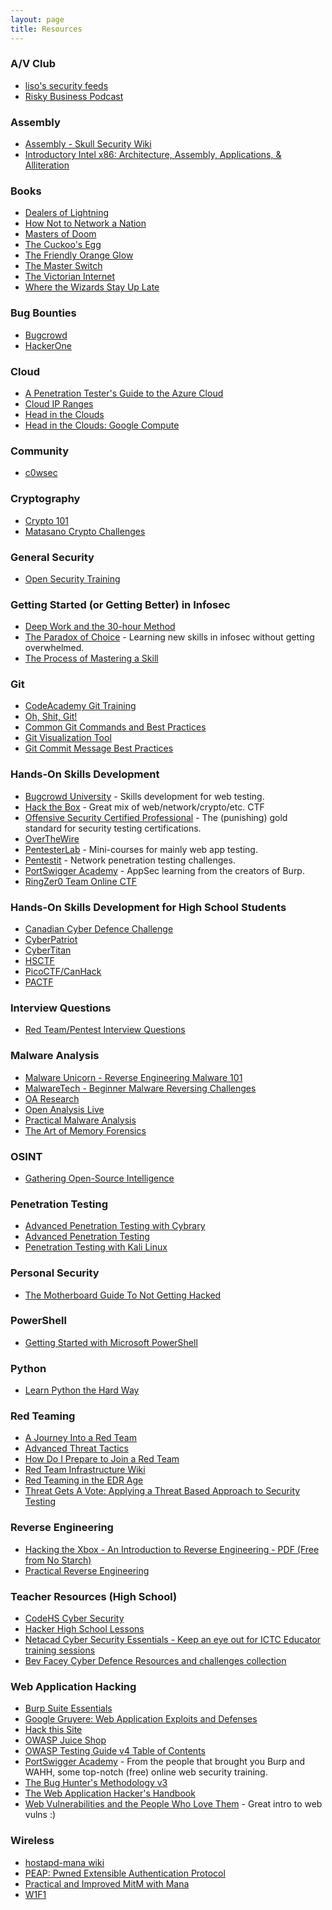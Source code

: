 ```yaml
---
layout: page
title: Resources
---
```


### A/V Club

* [liso's security feeds](http://feedly.com/liso/Security)
* [Risky Business Podcast](https://risky.biz)

### Assembly

* [Assembly - Skull Security Wiki](https://wiki.skullsecurity.org/Assembly)
* [Introductory Intel x86: Architecture, Assembly, Applications, & Alliteration](http://www.opensecuritytraining.info/IntroX86.html)

### Books

* [Dealers of Lightning](https://www.amazon.ca/Dealers-Lightning-Xerox-PARC-Computer/dp/0887309895/)
* [How Not to Network a Nation](https://www.amazon.com/How-Not-Network-Nation-Information/dp/0262034182)
* [Masters of Doom](https://www.amazon.ca/Masters-Doom-Created-Transformed-Culture/dp/0812972155/)
* [The Cuckoo's Egg](https://www.amazon.ca/Cuckoos-Egg-Tracking-Computer-Espionage/dp/1416507787/)
* [The Friendly Orange Glow](https://www.amazon.ca/dp/1101871555/)
* [The Master Switch](https://www.amazon.com/Master-Switch-Rise-Information-Empires/dp/0307390993)
* [The Victorian Internet](https://www.amazon.ca/Victorian-Internet-Remarkable-Nineteenth-line/dp/162040592X/)
* [Where the Wizards Stay Up Late](https://www.amazon.ca/Where-Wizards-Stay-Up-Late/dp/0684832674/)

### Bug Bounties

* [Bugcrowd](https://bugcrowd.com)
* [HackerOne](https://hackerone.com)

### Cloud

* [A Penetration Tester's Guide to the Azure Cloud](https://labs.mwrinfosecurity.com/assets/BlogFiles/mwri-a-penetration-testers-guide-to-the-azure-cloud-v1.2.pdf)
* [Cloud IP Ranges](https://github.com/chrismaddalena/UsefulScripts/blob/master/UpdateCloudIPs.py)
* [Head in the Clouds](https://posts.specterops.io/head-in-the-clouds-bd038bb69e48?gi=68d956a73787)
* [Head in the Clouds: Google Compute](https://posts.specterops.io/clouds-google-compute-cheatsheet-c063316d0c2b?gi=28680c942a96)

### Community

* [c0wsec](https://www.c0wsec.ca)

### Cryptography

* [Crypto 101](https://www.crypto101.io/)
* [Matasano Crypto Challenges](http://cryptopals.com/)

### General Security

* [Open Security Training](http://opensecuritytraining.info/Training.html)

### Getting Started (or Getting Better) in Infosec

* [Deep Work and the 30-hour Method](https://azeria-labs.com/the-importance-of-deep-work-the-30-hour-method-for-learning-a-new-skill/)
* [The Paradox of Choice](https://azeria-labs.com/paradox-of-choice/) - Learning new skills in infosec without getting overwhelmed.
* [The Process of Mastering a Skill](https://azeria-labs.com/the-process-of-mastering-a-skill/)

### Git

* [CodeAcademy Git Training](https://www.codecademy.com/learn/learn-git)
* [Oh, Shit, Git!](http://ohshitgit.com/)
* [Common Git Commands and Best Practices](https://medium.freecodecamp.org/git-cheat-sheet-and-best-practices-c6ce5321f52)
* [Git Visualization Tool](https://git-school.github.io/visualizing-git/#free)
* [Git Commit Message Best Practices](https://chris.beams.io/posts/git-commit/)

### Hands-On Skills Development

* [Bugcrowd University](https://www.bugcrowd.com/university/) - Skills development for web testing.
* [Hack the Box](https://hackthebox.eu) - Great mix of web/network/crypto/etc. CTF
* [Offensive Security Certified Professional](https://www.offensive-security.com/information-security-certifications/oscp-offensive-security-certified-professional/) - The (punishing) gold standard for security testing certifications.
* [OverTheWire](https://overthewire.org/wargames/)
* [PentesterLab](https://www.pentesterlab.com) - Mini-courses for mainly web app testing.
* [Pentestit](https://lab.pentestit.ru) - Network penetration testing challenges.
* [PortSwigger Academy](https://portswigger.net/web-security) - AppSec learning from the creators of Burp.
* [RingZer0 Team Online CTF](https://ringzer0team.com/)

### Hands-On Skills Development for High School Students

* [Canadian Cyber Defence Challenge](https://www.cyberdefencechallenge.ca/)
* [CyberPatriot](https://www.uscyberpatriot.org/)
* [CyberTitan](https://www.cybertitan.ca/index.php/about/what-is-cybertitan/)
* [HSCTF](https://hsctf.com/)
* [PicoCTF/CanHack](https://picoctf.com/)
* [PACTF](https://2019.pactf.com/)

### Interview Questions

* [Red Team/Pentest Interview Questions](https://github.com/WebBreacher/offensiveinterview)

### Malware Analysis

* [Malware Unicorn - Reverse Engineering Malware 101](https://securedorg.github.io/RE101/)
* [MalwareTech - Beginner Malware Reversing Challenges](https://www.malwaretech.com/beginner-malware-reversing-challenges)
* [OA Research](https://oalabs.openanalysis.net/tag/research/)
* [Open Analysis Live](https://www.youtube.com/channel/UC--DwaiMV-jtO-6EvmKOnqg)
* [Practical Malware Analysis](https://www.amazon.ca/Practical-Malware-Analysis-Hands-Dissecting/dp/1593272901/)
* [The Art of Memory Forensics](https://www.amazon.ca/Art-Memory-Forensics-Detecting-Malware/dp/1118825098)

### OSINT

* [Gathering Open-Source Intelligence](https://posts.specterops.io/gathering-open-source-intelligence-bee58de48e05)

### Penetration Testing

* [Advanced Penetration Testing with Cybrary](https://www.cybrary.it/course/advanced-penetration-testing/)
* [Advanced Penetration Testing](https://www.cybrary.it/course/advanced-penetration-testing/)
* [Penetration Testing with Kali Linux](https://www.offensive-security.com/information-security-training/penetration-testing-training-kali-linux/)

### Personal Security

* [The Motherboard Guide To Not Getting Hacked](https://motherboard.vice.com/en_us/article/d3devm/motherboard-guide-to-not-getting-hacked-online-safety-guide)

### PowerShell

* [Getting Started with Microsoft PowerShell](https://mva.microsoft.com/en-US/training-courses/getting-started-with-microsoft-powershell-8276?l=r54IrOWy_2304984382)

### Python

* [Learn Python the Hard Way](https://www.learnpythonthehardway.com)

### Red Teaming

* [A Journey Into a Red Team](https://ringzer0team.com/d/A-Journey-Into-a-RedTeam-2018.pdf)
* [Advanced Threat Tactics](https://www.youtube.com/playlist?list=PL9HO6M_MU2nf8Fa5bVefBW-9bg5Rx94_c)
* [How Do I Prepare to Join a Red Team](https://medium.com/@redteamwrangler/how-do-i-prepare-to-join-a-red-team-d74ffb5fdbe6)
* [Red Team Infrastructure Wiki](https://github.com/bluscreenofjeff/Red-Team-Infrastructure-Wiki)
* [Red Teaming in the EDR Age](https://www.youtube.com/watch?v=l8nkXCOYQC4)
* [Threat Gets A Vote: Applying a Threat Based Approach to Security Testing](http://threatexpress.com/2018/06/threat-gets-a-vote-applying-a-threat-based-approach-to-security-testing/)

### Reverse Engineering

* [Hacking the Xbox - An Introduction to Reverse Engineering - PDF (Free from No Starch)](https://bunniefoo.com/nostarch/HackingTheXbox_Free.pdf)
* [Practical Reverse Engineering](https://www.amazon.ca/Practical-Reverse-Engineering-Reversing-Obfuscation/dp/1118787315)

### Teacher Resources (High School)

* [CodeHS Cyber Security](https://codehs.com/info/curriculum/cybersecurity)
* [Hacker High School Lessons](http://www.hackerhighschool.org/lessons.html)
* [Netacad Cyber Security Essentials - Keep an eye out for ICTC Educator training sessions](https://www.netacad.com/courses/security/cybersecurity-essentials)
* [Bev Facey Cyber Defence Resources and challenges collection](https://www.faceycomputers.com/challenges.html)

### Web Application Hacking

* [Burp Suite Essentials](https://www.packtpub.com/hardware-and-creative/burp-suite-essentials)
* [Google Gruyere: Web Application Exploits and Defenses](https://google-gruyere.appspot.com/)
* [Hack this Site](https://www.hackthissite.org/)
* [OWASP Juice Shop](https://www.owasp.org/index.php/OWASP_Juice_Shop_Project)
* [OWASP Testing Guide v4 Table of Contents](https://www.owasp.org/index.php/OWASP_Testing_Guide_v4_Table_of_Contents)
* [PortSwigger Academy](https://portswigger.net/web-security) - From the people that brought you Burp and WAHH, some top-notch (free) online web security training.
* [The Bug Hunter's Methodology v3](https://www.youtube.com/watch?v=Qw1nNPiH_Go)
* [The Web Application Hacker's Handbook](https://www.amazon.ca/Web-Application-Hackers-Handbook-Exploiting/dp/1118026470)
* [Web Vulnerabilities and the People Who Love Them](https://tomnomnom.com/talks/webvulns.pdf) - Great intro to web vulns :)

### Wireless

* [hostapd-mana wiki](https://github.com/sensepost/hostapd-mana/wiki)
* [PEAP: Pwned Extensible Authentication Protocol](http://www.willhackforsushi.com/presentations/PEAP_Shmoocon2008_Wright_Antoniewicz.pdf)
* [Practical and Improved MitM with Mana](https://www.youtube.com/watch?v=eYsGyvGxlpI)
* [W1F1](https://w1f1.net)
